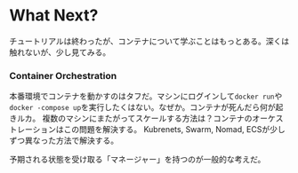 # What Next?

チュートリアルは終わったが、コンテナについて学ぶことはもっとある。深くは触れないが、少し見てみる。

### Container Orchestration

本番環境でコンテナを動かすのはタフだ。マシンにログインして```docker run```や```docker -compose up```を実行したくはない。なぜか。コンテナが死んだら何が起きルカ。
複数のマシンにまたがってスケールする方法は？コンテナのオーケストレーションはこの問題を解決する。
Kubrenets, Swarm, Nomad, ECSが少しずつ異なった方法で解決する。<br>

予期される状態を受け取る「マネージャー」を持つのが一般的な考えだ。


